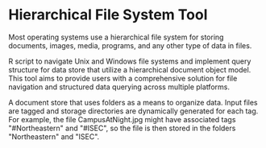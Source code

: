 # Hierarchical File System Tool
Most operating systems use a hierarchical file system for storing documents, images, media, programs, and any other type of data in files.

R script to navigate Unix and Windows file systems and implement query structure for data store that utilize a hierarchical document object model. This tool aims to provide users with a comprehensive solution for file navigation and structured data querying across multiple platforms.

A document store that uses folders as a means to organize data. Input files are tagged and storage directories are dynamically generated for each tag. For example, the file CampusAtNight.jpg might have associated tags "#Northeastern" and "#ISEC", so the file is then stored in the folders "Northeastern" and "ISEC". 
